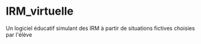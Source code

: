 # IRM_virtuelle
Un logiciel éducatif simulant des IRM à partir de situations fictives choisies par l'élève
